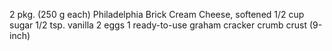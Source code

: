 
 2 pkg. (250 g each) Philadelphia Brick Cream Cheese, softened
 1/2 cup sugar
 1/2 tsp. vanilla
 2 eggs
 1 ready-to-use graham cracker crumb crust (9-inch)
